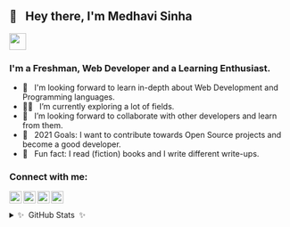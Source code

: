 ## 👋  &nbsp; Hey there, I'm Medhavi Sinha
[<img height="30" src="https://img.shields.io/badge/linkedin-blue.svg?&style=for-the-badge&logo=linkedin&logoColor=white" />][LinkedIn]
### I'm a Freshman, Web Developer and a Learning Enthusiast.

- 🔭 &nbsp; I'm looking forward to learn in-depth about Web Development and Programming languages.
- 🕵️‍♀️ &nbsp; I’m currently exploring a lot of fields.
- 🤝 &nbsp; I’m looking forward to collaborate with other developers and learn from them.
- 🌸  &nbsp; 2021 Goals: I want to contribute towards Open Source projects and become a good developer.
- 💫  &nbsp; Fun fact: I read (fiction) books and I write different write-ups.

### Connect with me:

[<img align="left" alt="Medhavi Sinha | LinkedIn" width="22px" src="https://cdn.jsdelivr.net/npm/simple-icons@v3/icons/linkedin.svg" />][linkedin]
[<img align="left" alt="sassymedhavi | Twitter" width="22px" src="https://cdn.jsdelivr.net/npm/simple-icons@v3/icons/twitter.svg" />][twitter]
[<img align="left" alt="_medhavisinha_ | Instagram" width="22px" src="https://cdn.jsdelivr.net/npm/simple-icons@v3/icons/instagram.svg" />][instagram]
[<img align="left" alt="https://onemoremedhavi.medium.com/" width="22px" src="https://cdn.jsdelivr.net/npm/simple-icons@v3/icons/medium.svg" />][medium]

<br />
<br />
<details>
  <summary>✨&nbsp; GitHub Stats &nbsp;✨</summary>

 <img align="left" alt= "Medhavi's GitHub stats" src= "https://github-readme-stats.vercel.app/api?username=medhavisinha&count_private=true&show_icons=true&custom_title=Github%20Status&show=issues&theme=radical" />
  

</details>

[medium]: https://onemoremedhavi.medium.com/
[twitter]: https://twitter.com/sassymedhavi
[instagram]: https://instagram.com/_medhavisinha_
[linkedin]: https://www.linkedin.com/in/medhavi-sinha-7b9a431ba/
